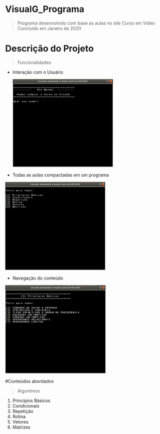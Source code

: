 # VisualG_Programa


> Programa desenvolvido com base as aulas no site Curso em Video
> Concluído em Janeiro de 2020


# Descrição do Projeto

> Funcionalidades

- Interação com o Usuário

  ![VisualG](/img/visual00.png)
  
 - Todas as aulas compactadas em um programa
 
 ![VisualG](/img/visual01.png)
 
 - Navegação do conteúdo
 
 ![VisualG](/img/visualg.png)
 
 #Conteúdos abordados
 
 > Algoritmos
 
 1) Princípios Básicos
 2) Condicionais
 3) Repetição
 4) Rotina
 5) Vetores
 6) Matrizes
 
 
